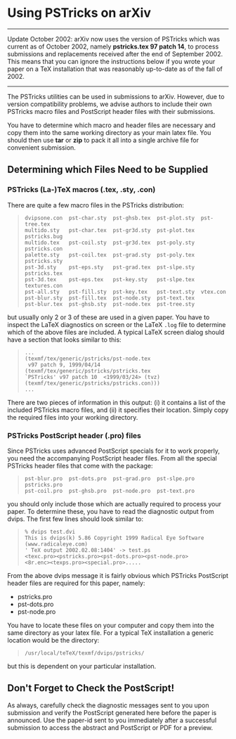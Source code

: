 Using PSTricks on arXiv
=======================

------------------------------------------------------------------------

<span class="note">Update October 2002:</span> arXiv now uses the
version of PSTricks which was current as of October 2002, namely
**pstricks.tex 97 patch 14**, to process submissions and replacements
received after the end of September 2002. This means that you can ignore
the instructions below if you wrote your paper on a TeX installation
that was reasonably up-to-date as of the fall of 2002.

------------------------------------------------------------------------

The PSTricks utilities can be used in submissions to arXiv. However, due
to version compatibility problems, we advise authors to include their
own PSTricks macro files and PostScript header files with their
submissions.

You have to determine which macro and header files are necessary and
copy them into the same working directory as your main latex file. You
should then use **tar** or **zip** to pack it all into a single archive
file for convenient submission.

Determining which Files Need to be Supplied
-------------------------------------------

### PSTricks (La-)TeX macros (.tex, .sty, .con)

There are quite a few macro files in the PSTricks distribution:

>     dvipsone.con  pst-char.sty  pst-ghsb.tex  pst-plot.sty  pst-tree.tex
>     multido.sty   pst-char.tex  pst-gr3d.sty  pst-plot.tex  pstricks.bug
>     multido.tex   pst-coil.sty  pst-gr3d.tex  pst-poly.sty  pstricks.con
>     palette.sty   pst-coil.tex  pst-grad.sty  pst-poly.tex  pstricks.sty
>     pst-3d.sty    pst-eps.sty   pst-grad.tex  pst-slpe.sty  pstricks.tex
>     pst-3d.tex    pst-eps.tex   pst-key.sty   pst-slpe.tex  textures.con
>     pst-all.sty   pst-fill.sty  pst-key.tex   pst-text.sty  vtex.con
>     pst-blur.sty  pst-fill.tex  pst-node.sty  pst-text.tex
>     pst-blur.tex  pst-ghsb.sty  pst-node.tex  pst-tree.sty

but usually only 2 or 3 of these are used in a given paper. You have to
inspect the LaTeX diagnostics on screen or the LaTeX `.log` file to
determine which of the above files are included. A typical LaTeX screen
dialog should have a section that looks similar to this:

>     ...
>     (texmf/tex/generic/pstricks/pst-node.tex
>      v97 patch 9, 1999/04/14
>     (texmf/tex/generic/pstricks/pstricks.tex
>     `PSTricks' v97 patch 10  <1999/03/24> (tvz)
>     (texmf/tex/generic/pstricks/pstricks.con)))
>     ...

There are two pieces of information in this output: (i) it contains a
list of the included PSTricks macro files, and (ii) it specifies their
location. Simply copy the required files into your working directory.

### PSTricks PostScript header (.pro) files

Since PSTricks uses advanced PostScript specials for it to work
properly, you need the accompanying PostScript header files. From all
the special PSTricks header files that come with the package:

>     pst-blur.pro  pst-dots.pro  pst-grad.pro  pst-slpe.pro  pstricks.pro
>     pst-coil.pro  pst-ghsb.pro  pst-node.pro  pst-text.pro

you should only include those which are actually required to process
your paper. To determine these, you have to read the diagnostic output
from dvips. The first few lines should look similar to:

>     % dvips test.dvi
>     This is dvips(k) 5.86 Copyright 1999 Radical Eye Software
>     (www.radicaleye.com)
>     ' TeX output 2002.02.08:1404' -> test.ps
>     <texc.pro><pstricks.pro><pst-dots.pro><pst-node.pro>
>     <8r.enc><texps.pro><special.pro>.....

From the above dvips message it is fairly obvious which PSTricks
PostScript header files are required for this paper, namely:

-   pstricks.pro
-   pst-dots.pro
-   pst-node.pro

You have to locate these files on your computer and copy them into the
same directory as your latex file. For a typical TeX installation a
generic location would be the directory:

>     /usr/local/teTeX/texmf/dvips/pstricks/

but this is dependent on your particular installation.

Don't Forget to Check the PostScript!
-------------------------------------

As always, carefully check the diagnostic messages sent to you upon
submission and <span class="note">verify the PostScript generated here
before the paper is announced</span>. Use the paper-id sent to you
immediately after a successful submission to access the abstract and
PostScript or PDF for a preview.
